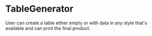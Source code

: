 # TableGenerator
User can create a table either empty or with data in any style that's available and can print the final product.
